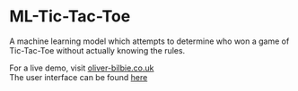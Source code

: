 # ML-Tic-Tac-Toe
A machine learning model which attempts to determine who won a game of Tic-Tac-Toe without actually knowing the rules.

For a live demo, visit [oliver-bilbie.co.uk](https://oliver-bilbie.co.uk/) \
The user interface can be found [here](https://github.com/Oliver-Bilbie/ml-projects-ui)
